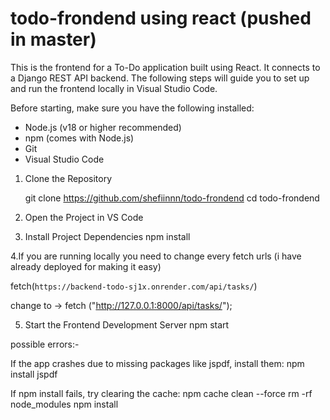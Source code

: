 # todo-frondend using react (pushed in master)
This is the frontend for a To-Do application built using React. It connects to a Django REST API backend. The following steps will guide you to set up and run the frontend locally in Visual Studio Code.

Before starting, make sure you have the following installed:

- Node.js (v18 or higher recommended)
- npm (comes with Node.js)
- Git
- Visual Studio Code

1. Clone the Repository

   git clone https://github.com/shefiinnn/todo-frondend
   cd todo-frondend

2. Open the Project in VS Code

3. Install Project Dependencies
   npm install

4.If you are running locally you need to change every fetch urls (i have already deployed for making it easy)

fetch(`https://backend-todo-sj1x.onrender.com/api/tasks/`)

change to -> fetch ("http://127.0.0.1:8000/api/tasks/");

5. Start the Frontend Development Server
   npm start

possible errors:-

If the app crashes due to missing packages like jspdf, install them:
npm install jspdf

If npm install fails, try clearing the cache:
npm cache clean --force
rm -rf node_modules
npm install


   



